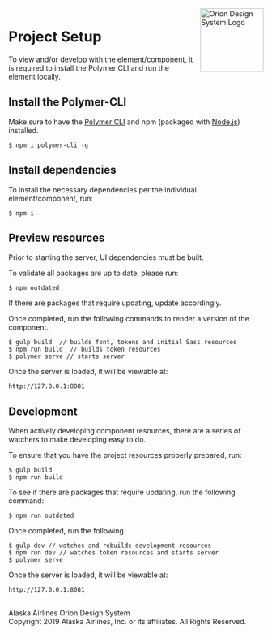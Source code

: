 <img src="https://resource.alaskaair.net/-/media/2C1969F8FB244C919205CD48429C13AC" alt="Orion Design System Logo" title="Be the change you want to see" width="125" align="right" style="padding-left: 10px" />

# Project Setup

To view and/or develop with the element/component, it is required to install the Polymer CLI and run the element locally.

## Install the Polymer-CLI

Make sure to have the [Polymer CLI](https://www.npmjs.com/package/polymer-cli) and npm (packaged with [Node.js](https://nodejs.org)) installed.

```
$ npm i polymer-cli -g
```

## Install dependencies

To install the necessary dependencies per the individual element/component, run:

```
$ npm i
```

## Preview resources

Prior to starting the server, UI dependencies must be built.

To validate all packages are up to date, please run:

```
$ npm outdated
```

If there are packages that require updating, update accordingly.

Once completed, run the following commands to render a version of the component.

```
$ gulp build  // builds font, tokens and initial Sass resources
$ npm run build  // builds token resources
$ polymer serve // starts server
```

Once the server is loaded, it will be viewable at:

```
http://127.0.0.1:8081
```

## Development

When actively developing component resources, there are a series of watchers to make developing easy to do.

To ensure that you have the project resources properly prepared, run:

```
$ gulp build
$ npm run build
```

To see if there are packages that require updating, run the following command:

```
$ npm run outdated
```

Once completed, run the following.

```
$ gulp dev // watches and rebuilds development resources
$ npm run dev // watches token resources and starts server
$ polymer serve
```

Once the server is loaded, it will be viewable at:

```
http://127.0.0.1:8081
```
##

Alaska Airlines Orion Design System<br>
Copyright 2019 Alaska Airlines, Inc. or its affiliates. All Rights Reserved.
